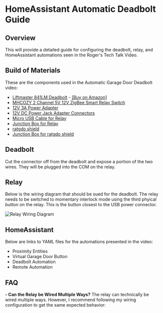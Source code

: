 # HomeAssistant Automatic Deadbolt Guide

## Overview

This will provide a detailed guide for configuring the deadbolt, relay, and HomeAssistant automations seen in the Roger's Tech Talk Video.

## Build of Materials

These are the components used in the Automatic Garage Door Deadbolt video:

- [Liftmaster 841LM Deadbolt](https://www.liftmaster.com/garage-door-lock/p/841LM) - [[Buy on Amazon]](https://www.amazon.com/Liftmaster-841LM-Automatic-Garage-Door/dp/B074L9JQQR)
- [MHCOZY 2 Channel 5V 12V ZigBee Smart Relay Switch](https://www.amazon.com/gp/product/B08YY7XFS3/ref=ppx_yo_dt_b_search_asin_title?ie=UTF8&psc=1)
- [12V 3A Power Adapter](https://www.amazon.com/gp/product/B07XMC9D6R/ref=ppx_yo_dt_b_search_asin_title?ie=UTF8&psc=1)
- [12V DC Power Jack Adapter Connectors](https://www.amazon.com/gp/product/B0B7XXH8RD/ref=ppx_yo_dt_b_search_asin_title?ie=UTF8&psc=1)
- [Micro USB Cable for Relay](https://www.amazon.com/gp/product/B0BTH4NZ8M/ref=ppx_yo_dt_b_search_asin_title?ie=UTF8&psc=1)
- [Junction Box for Relay](https://www.amazon.com/gp/product/B085QCT543/ref=ppx_yo_dt_b_search_asin_title?ie=UTF8&th=1)
- [ratgdo shield](https://github.com/PaulWieland/ratgdo)
- [Junction Box for ratgdo shield](https://www.amazon.com/gp/product/B0B2RHX8B3/ref=ppx_yo_dt_b_search_asin_title?ie=UTF8&psc=1)

## Deadbolt

Cut the connector off from the deadbolt and expose a portion of the two wires. They will be plugged into the COM on the relay.

## Relay

Below is the wiring diagram that should be sued for the deadbolt. The relay needs to be switched to momentary interlock mode using the third phyical button on the relay. This is the button closest to the USB power connector.

![Relay Wiring Diagram](https://octodex.github.com/images/minion.png)

## HomeAssistant

Below are links to YAML files for the automations presented in the video:

- Proximity Entities
- Virtual Garage Door Button
- Deadbolt Automation
- Remote Automation


## FAQ

**- Can the Relay be Wired Multiple Ways?** The relay can technically be wired multiple ways. However, I recommend following my wiring configuration to get the same expected behavior: